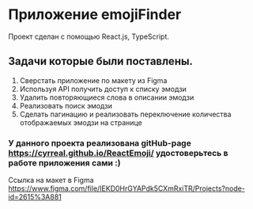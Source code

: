 # Приложение emojiFinder

Проект сделан с помощью React.js, TypeScript.

## Задачи которые были поставлены.

1. Сверстать приложение по макету из Figma
2. Используя API получить доступ к списку эмодзи
3. Удалить повторяющиеся слова в описании эмодзи
4. Реализовать поиск эмодзи
5. Сделать пагинацию и реализовать переключение количества отображаемых
   эмодзи на странице

### У данного проекта реализована gitHub-page https://cyrreal.github.io/ReactEmoji/ удостоверьтесь в работе приложения сами :)

Ссылка на макет в Figma https://www.figma.com/file/IEKD0HrGYAPdk5CXmRxiTR/Projects?node-id=2615%3A881
